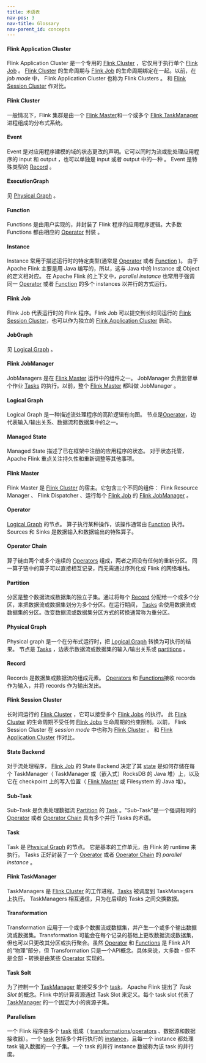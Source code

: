 ```yaml
---
title: 术语表
nav-pos: 3
nav-title: Glossary
nav-parent_id: concepts
---
```

<!--
Licensed to the Apache Software Foundation (ASF) under one
or more contributor license agreements.  See the NOTICE file
distributed with this work for additional information
regarding copyright ownership.  The ASF licenses this file
to you under the Apache License, Version 2.0 (the
"License"); you may not use this file except in compliance
with the License.  You may obtain a copy of the License at

  http://www.apache.org/licenses/LICENSE-2.0

Unless required by applicable law or agreed to in writing,
software distributed under the License is distributed on an
"AS IS" BASIS, WITHOUT WARRANTIES OR CONDITIONS OF ANY
KIND, either express or implied.  See the License for the
specific language governing permissions and limitations
under the License.
-->

#### Flink Application Cluster

Flink Application Cluster 是一个专用的 [Flink Cluster](#flink-cluster) ，它仅用于执行单个 [Flink Job](#flink-job) 。 [Flink Cluster](#flink-cluster) 的生命周期与 [Flink Job](#flink-job) 的生命周期绑定在一起。以前，在 *job mode* 中， Flink Application Cluster 也称为 Flink Clusters 。 和 [Flink Session Cluster](#flink-session-cluster) 作对比。

#### Flink Cluster

一般情况下，Flink 集群是由一个 [Flink Master](#flink-master)和一个或多个 [Flink TaskManager](#flink-taskmanager) 进程组成的分布式系统。

#### Event

Event 是对应用程序建模的域的状态更改的声明。它可以同时为流或批处理应用程序的 input 和 output ，也可以单独是 input 或者 output 中的一种 。 Event 是特殊类型的 [Record](#record) 。

#### ExecutionGraph

见 [Physical Graph](#physical-graph) 。

#### Function

Functions 是由用户实现的，并封装了 Flink 程序的应用程序逻辑。大多数 Functions 都由相应的 [Operator](#operator) 封装 。

#### Instance

Instance 常用于描述运行时的特定类型(通常是 [Operator](#operator) 或者 [Function](#function) )。 由于 Apache Flink 主要是用 Java 编写的，所以，这与 Java 中的 Instance 或 Object 的定义相对应。 在 Apache Flink 的上下文中，*parallel instance* 也常用于强调同一 [Operator](#operator) 或者 [Function](#function) 的多个 instances 以并行的方式运行。

#### Flink Job

Flink Job 代表运行时的 Flink 程序。Flink Job 可以提交到长时间运行的 [Flink Session Cluster](#flink-session-cluster)，也可以作为独立的 [Flink Application Cluster](#flink-application-cluster) 启动。

#### JobGraph

见 [Logical Graph](#logical-graph) 。

#### Flink JobManager

JobManagers 是在 [Flink Master](#flink-master) 运行中的组件之一。 JobManager 负责监督单个作业 [Tasks](#task) 的执行。以前，整个 [Flink Master](#flink-master) 都叫做 JobManager 。

#### Logical Graph

Logical Graph 是一种描述流处理程序的高阶逻辑有向图。 节点是[Operator](#operator)，边代表输入/输出关系、数据流和数据集中的之一。

#### Managed State

Managed State 描述了已在框架中注册的应用程序的状态。 对于状态托管， Apache Flink 重点关注持久性和重新调整等其他事项。

#### Flink Master

Flink Master 是 [Flink Cluster](#flink-cluster) 的宿主。它包含三个不同的组件： Flink Resource Manager 、 Flink Dispatcher 、运行每个 [Flink Job](#flink-job) 的 [Flink JobManager](#flink-jobmanager) 。

#### Operator

[Logical Graph](#logical-graph) 的节点。 算子执行某种操作，该操作通常由 [Function](#function) 执行。Sources 和 Sinks 是数据输入和数据输出的特殊算子。

#### Operator Chain

算子链由两个或多个连续的 [Operators](#operator) 组成，两者之间没有任何的重新分区。 同一算子链中的算子可以直接相互记录，而无需通过序列化或 Flink 的网络堆栈。

#### Partition

分区是整个数据流或数据集的独立子集。通过将每个 [Record](#record) 分配给一个或多个分区，来把数据流或数据集划分为多个分区。在运行期间， [Tasks](#task) 会使用数据流或数据集的分区。改变数据流或数据集分区方式的转换通常称为重分区。

#### Physical Graph

Physical graph 是一个在分布式运行时，把 [Logical Graph](#logical-graph) 转换为可执行的结果。 节点是 [Tasks](#task) ，边表示数据流或数据集的输入/输出关系或 [partitions](#partition) 。

#### Record

Records 是数据集或数据流的组成元素。 [Operators](#operator) 和 [Functions](#Function)接收 records 作为输入，并将 records 作为输出发出。

#### Flink Session Cluster

长时间运行的 [Flink Cluster](#flink-cluster) ，它可以接受多个 [Flink Jobs](#flink-job) 的执行。 此 [Flink Cluster](#flink-cluster) 的生命周期不受任何 [Flink Jobs](#flink-job) 生命周期的约束限制。以前， Flink Session Cluster 在 *session mode* 中也称为 [Flink Cluster](#flink-cluster) 。 和 [Flink Application Cluster](#flink-application-cluster)  作对比。

#### State Backend

对于流处理程序， [Flink Job](#flink-job) 的 State Backend 决定了其 [state](#managed-state) 是如何存储在每个 TaskManager（ TaskManager 或（嵌入式）RocksDB 的 Java 堆）上，以及它在 checkpoint 上的写入位置（ [Flink Master](#flink-master) 或 Filesystem 的 Java 堆）。

#### Sub-Task

Sub-Task 是负责处理数据流 [Partition](#partition) 的 [Task](#task) 。"Sub-Task"是一个强调相同的 [Operator](#operator) 或者 [Operator Chain](#operator-chain) 具有多个并行 Tasks 的术语。

#### Task

Task 是 [Physical Graph](#physical-graph) 的节点。 它是基本的工作单元，由 Flink 的 runtime 来执行。 Tasks 正好封装了一个 [Operator](#operator) 或者 [Operator Chain](#operator-chain) 的 *parallel instance* 。 

#### Flink TaskManager

TaskManagers 是 [Flink Cluster](#flink-cluster) 的工作进程。[Tasks](#task) 被调度到 TaskManagers 上执行。 TaskManagers 相互通信，只为在后续的 Tasks 之间交换数据。

#### Transformation

Transformation 应用于一个或多个数据流或数据集，并产生一个或多个输出数据流或数据集。Transformation 可能会在每个记录的基础上更改数据流或数据集，但也可以只更改其分区或执行聚合。虽然 [Operator](#operator) 和 [Functions](#function) 是 Flink API 的“物理”部分，但 Transformation 只是一个API概念。具体来说，大多数 - 但不是全部 - 转换是由某些 [Operator](#operator) 实现的。

#### Task Solt

为了控制一个 [TaskManager](#flink-taskmanager) 能接受多少个 [task](#task)， Apache Flink 提出了 *Task Slot* 的概念。Flink 中的计算资源通过 Task Slot 来定义。每个 task slot 代表了 [TaskManager](#flink-taskmanager) 的一个固定大小的资源子集。

#### Parallelism

一个 Flink 程序由多个 [task](#task) 组成（ [transformations](#transformation)/[operators](#operator) 、数据源和数据接收器）。一个 [task](#task) 包括多个并行执行的 [instance](#instance)，且每一个 instance 都处理 task 输入数据的一个子集。一个 task 的并行 instance 数被称为该 task 的并行度。
